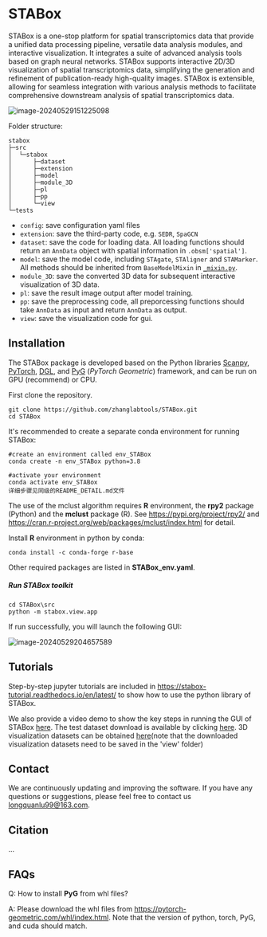 # STABox

STABox is a one-stop platform for spatial transcriptomics data that provide a unified data processing pipeline, versatile data analysis modules, and interactive visualization. It integrates a suite of advanced analysis tools based on graph neural networks. STABox supports interactive 2D/3D visualization of spatial transcriptomics data, simplifying the generation and refinement of publication-ready high-quality images. STABox is extensible, allowing for seamless integration with various analysis methods to facilitate comprehensive downstream analysis of spatial transcriptomics data. 

![image-20240529151225098](/STABox_overview.png)

Folder structure: 

```
stabox
├─src
│  └─stabox
│      ├─dataset
│      ├─extension
│      ├─model
│      ├─module_3D
│      ├─pl
│      ├─pp
│      └─view
└─tests
```
- `config`: save configuration yaml files
- `extension`: save the third-party code, e.g. `SEDR`, `SpaGCN`
- `dataset`: save the code for loading data. All loading functions should return an `AnnData` object with spatial information in `.obsm['spatial']`.
- `model`: save the model code, including `STAgate`, `STAligner` and `STAMarker`. 
All methods should be inherited from `BaseModelMixin` in [`_mixin.py`](./src/stabox/model/_mixin.py).
- `module_3D`: save the converted 3D data for subsequent interactive visualization of 3D data. 
- `pl`: save the result image output after model training.
- `pp`: save the preprocessing code, all preporcessing functions should take `AnnData` as input and return `AnnData` as output.
- `view`: save the visualization code for gui.

## Installation

The STABox package is developed based on the Python libraries [Scanpy](https://scanpy.readthedocs.io/en/stable/), [PyTorch](https://pytorch.org/), [DGL](https://github.com/dmlc/dgl/), and [PyG](https://github.com/pyg-team/pytorch_geometric) (*PyTorch Geometric*) framework, and can be run on GPU (recommend) or CPU.

First clone the repository. 

```
git clone https://github.com/zhanglabtools/STABox.git
cd STABox
```

It's recommended to create a separate conda environment for running STABox:

```
#create an environment called env_STABox
conda create -n env_STABox python=3.8

#activate your environment
conda activate env_STABox
详细步骤见同级的README_DETAIL.md文件

```



The use of the mclust algorithm requires **R** environment, the **rpy2** package (Python) and the **mclust** package (R). See https://pypi.org/project/rpy2/ and https://cran.r-project.org/web/packages/mclust/index.html for detail.

Install **R** environment in python by conda:

```
conda install -c conda-forge r-base
```

Other required packages are listed in **STABox_env.yaml**.



##### Run STABox toolkit

```
cd STABox\src
python -m stabox.view.app
```

If run successfully, you will launch the following GUI:

![image-20240529204657589](/STABox_GUI.png)



## Tutorials

Step-by-step jupyter tutorials are included in https://stabox-tutorial.readthedocs.io/en/latest/ to show how to use the python library of STABox.

We also provide a video demo to show the key steps in running the GUI of STABox [here](https://drive.google.com/drive/folders/1Hd5HqJsekoZ_0BBkuDIjolSAhsRAdy6y?usp=drive_link).
The test dataset download is available by clicking [here](https://drive.google.com/drive/folders/1qaULEZ7gpc32A7L9-d-Vgo3_Pxx5ri04?usp=drive_link).
3D visualization datasets can be obtained [here](https://drive.google.com/drive/folders/13L2hB8gIZwI9vq_xyM6SG4CaLi_lNjN6?usp=drive_link)(note that the downloaded visualization datasets need to be saved in the 'view' folder)




## Contact

We are continuously updating and improving the software. If you have any questions or suggestions, please feel free to contact us longquanlu99@163.com. 



## Citation

...

## FAQs

Q: How to install **PyG** from whl files?

A: Please download the whl files from https://pytorch-geometric.com/whl/index.html. Note that the version of python, torch, PyG, and cuda should match. 


